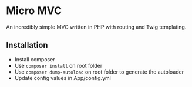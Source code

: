 Micro MVC
========
An incredibly simple MVC written in PHP with routing and Twig templating.

## Installation
- Install composer
- Use `composer install` on root folder
- Use `composer dump-autoload` on root folder to generate the autoloader
- Update config values in App/config.yml
